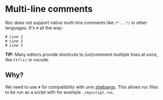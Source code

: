 # Multi-line comments

Roc does not support native multi-line comments like `/*...*/` in other languages.
It's `#` all the way:

```roc
# Line 1
# Line 2
# Line 3
```

**TIP:** Many editors provide shortcuts to (un)comment multiple lines at once, like `Ctrl`+`/` in vscode.

## Why?

We need to use `#` for compatibility with unix [shebangs](https://en.wikipedia.org/wiki/Shebang_%28Unix%29). This allows roc files to be run as a script with for example `./myscript.roc`.